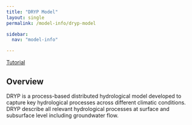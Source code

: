 ```yaml
---
title: "DRYP Model"
layout: single
permalink: /model-info/dryp-model

sidebar:
  nav: "model-info"

---
```


<a href="/tutorials/dryp-tutorial" class="btn btn--primary">Tutorial</a>

## Overview
DRYP is a process-based distributed hydrological model developed to capture key hydrological processes across different climatic conditions. DRYP describe all relevant hydrological processes at surface and subsurface level including groundwater flow.

